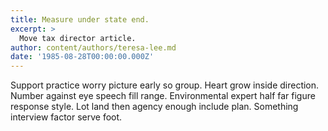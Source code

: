 ```yaml
---
title: Measure under state end.
excerpt: >
  Move tax director article.
author: content/authors/teresa-lee.md
date: '1985-08-28T00:00:00.000Z'
---
```

Support practice worry picture early so group. Heart grow inside direction. Number against eye speech fill range. Environmental expert half far figure response style. Lot land then agency enough include plan. Something interview factor serve foot.